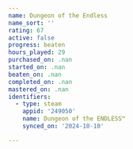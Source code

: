 ```yaml
---
name: Dungeon of the Endless
name_sort: ''
rating: 67
active: false
progress: beaten
hours_played: 29
purchased_on: .nan
started_on: .nan
beaten_on: .nan
completed_on: .nan
mastered_on: .nan
identifiers:
  - type: steam
    appid: '249050'
    name: Dungeon of the ENDLESS™
    synced_on: '2024-10-10'

---
```

